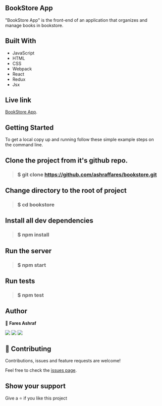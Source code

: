 ## BookStore App
"BookStore App" is the front-end of an application that organizes and manage books in bookstore.

## Built With
- JavaScript
- HTML
- CSS
- Webpack
- React
- Redux
- Jsx

## Live link
 [BookStore App](https://bookstore090.herokuapp.com/).

## Getting Started
To get a local copy up and running follow these simple example steps on the command line.

## Clone the project from it's github repo.

> ### $ git clone https://github.com/ashraffares/bookstore.git
  
## Change directory to the root of project

> ### $ cd bookstore
  
## Install all dev dependencies

> ###  $ npm install


## Run the server

> ### $ npm start 

## Run tests

> ### $ npm test

## Author

👤 **Fares Ashraf** 

[![](https://img.shields.io/badge/GitHub-100000?style=for-the-badge&logo=github&logoColor=white)](https://github.com/ashraffares) [![](https://img.shields.io/badge/Twitter-1DA1F2?style=for-the-badge&logo=twitter&logoColor=white)](https://twitter.com/Fares09301164) [![](https://img.shields.io/badge/LinkedIn-0077B5?style=for-the-badge&logo=linkedin&logoColor=white)](https://www.linkedin.com/in/faresashraf/)

## 🤝 Contributing

Contributions, issues and feature requests are welcome!

Feel free to check the [issues page](https://github.com/ashraffares/bookstore/issues).

## Show your support

Give a ⭐️ if you like this project
